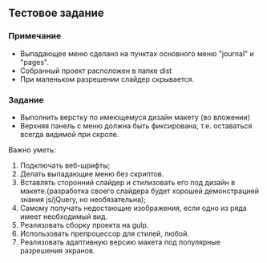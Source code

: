 ## Тестовое задание

### Примечание
- Выпадающее меню сделано на пунктах основного меню "journal" и "pages".
- Собранный проект расположен в папке dist
- При маленьком разрешении слайдер скрывается.

### Задание
- Выполнить верстку по имеющемуся дизайн макету (во вложении)
- Верхняя панель с меню должна быть фиксирована, т.е. оставаться всегда видимой при скроле.

Важно уметь:
1. Подключать веб-шрифты;
2. Делать выпадающие меню без скриптов.
3. Вставлять сторонний слайдер и стилизовать его под дизайн в макете.(разработка своего слайдера будет хорошей демонстрацией знания js/jQuery, но необязательна);
4. Самому получать недостающие изображения, если одно из ряда имеет необходимый вид.
5. Реализовать сборку проекта на gulp.
6. Использовать препроцессор для стилей, любой.
7. Реализовать адаптивную версию макета под популярные разрешения экранов.

